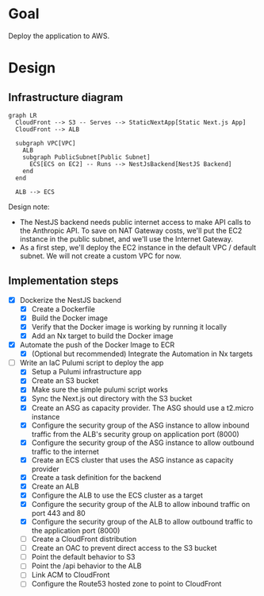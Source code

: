 # Goal

Deploy the application to AWS.

# Design

## Infrastructure diagram
```mermaid
graph LR
  CloudFront --> S3 -- Serves --> StaticNextApp[Static Next.js App]
  CloudFront --> ALB

  subgraph VPC[VPC]
    ALB
    subgraph PublicSubnet[Public Subnet]
      ECS[ECS on EC2] -- Runs --> NestJsBackend[NestJS Backend]
    end
  end

  ALB --> ECS
```

Design note: 

- The NestJS backend needs public internet access to make API calls to the Anthropic API. 
To save on NAT Gateway costs, we'll put the EC2 instance in the public subnet, and we'll use the Internet Gateway.
- As a first step, we'll deploy the EC2 instance in the default VPC / default subnet. We will not create a custom VPC for now.

## Implementation steps

- [X] Dockerize the NestJS backend
  - [X] Create a Dockerfile
  - [X] Build the Docker image
  - [X] Verify that the Docker image is working by running it locally
  - [X] Add an Nx target to build the Docker image
- [X] Automate the push of the Docker Image to ECR
  - [X] (Optional but recommended) Integrate the Automation in Nx targets 
- [ ] Write an IaC Pulumi script to deploy the app
  - [X] Setup a Pulumi infrastructure app
  - [X] Create an S3 bucket
  - [X] Make sure the simple pulumi script works
  - [X] Sync the Next.js out directory with the S3 bucket
  - [X] Create an ASG as capacity provider. The ASG should use a t2.micro instance
  - [X] Configure the security group of the ASG instance to allow inbound traffic from the ALB's security group on application port (8000)
  - [X] Configure the security group of the ASG instance to allow outbound traffic to the internet
  - [X] Create an ECS cluster that uses the ASG instance as capacity provider
  - [X] Create a task definition for the backend
  - [X] Create an ALB
  - [X] Configure the ALB to use the ECS cluster as a target
  - [X] Configure the security group of the ALB to allow inbound traffic on port 443 and 80
  - [X] Configure the security group of the ALB to allow outbound traffic to the application port (8000)
  - [ ] Create a CloudFront distribution
  - [ ] Create an OAC to prevent direct access to the S3 bucket
  - [ ] Point the default behavior to S3
  - [ ] Point the /api behavior to the ALB
  - [ ] Link ACM to CloudFront
  - [ ] Configure the Route53 hosted zone to point to CloudFront
